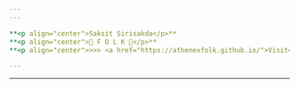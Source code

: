 ```yaml
---
---

**<p align="center">Saksit Sirisakda</p>**
**<p align="center">🚗 F O L K 🚗</p>**
**<p align="center">>>> <a href="https://athenexfolk.github.io/">Visit</a> <<<</p>**

---
```

---
